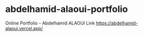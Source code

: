 # abdelhamid-alaoui-portfolio
Online Portfolio - Abdelhamid ALAOUI 
Link https://abdelhamid-alaoui.vercel.app/

